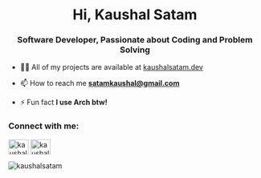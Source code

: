 <h1 align="center">Hi, Kaushal Satam</h1>
<h3 align="center">Software Developer, Passionate about Coding and Problem Solving</h3>

- 👨‍💻 All of my projects are available at [kaushalsatam.dev](kaushalsatam.dev)

- 📫 How to reach me **satamkaushal@gmail.com**

- ⚡ Fun fact **I use Arch btw!**

<h3 align="left">Connect with me:</h3>
<p align="left">
<a href="https://linkedin.com/in/kaushalsatam" target="blank"><img align="center" src="https://raw.githubusercontent.com/rahuldkjain/github-profile-readme-generator/master/src/images/icons/Social/linked-in-alt.svg" alt="kaushalsatam" height="30" width="40" /></a>
<a href="https://www.leetcode.com/kaushalsatam" target="blank"><img align="center" src="https://raw.githubusercontent.com/rahuldkjain/github-profile-readme-generator/master/src/images/icons/Social/leet-code.svg" alt="kaushalsatam" height="30" width="40" /></a>
</p>

<p><img align="center" src="https://github-readme-stats.vercel.app/api/top-langs?username=kaushalsatam&show_icons=true&locale=en&layout=compact" alt="kaushalsatam" /></p>

